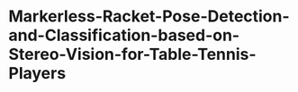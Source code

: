 # Markerless-Racket-Pose-Detection-and-Classification-based-on-Stereo-Vision-for-Table-Tennis-Players